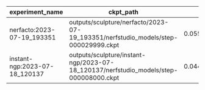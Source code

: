| experiment_name               | ckpt_path                                                                             | fps                 | fps_std              | lpips              | lpips_std           | psnr               | psnr_std           | ssim               | ssim_std            | num_rays_per_sec | num_rays_per_sec_std |
| ----------------------------- | ------------------------------------------------------------------------------------- | ------------------- | -------------------- | ------------------ | ------------------- | ------------------ | ------------------ | ------------------ | ------------------- | ---------------- | -------------------- |
| nerfacto:2023-07-19_193351    | outputs/sculpture/nerfacto/2023-07-19_193351/nerfstudio_models/step-000029999.ckpt    | 0.0553092435002327  | 0.001427020994015038 | 0.3464363217353821 | 0.10346117615699768 | 21.71017074584961  | 2.0582098960876465 | 0.6652432084083557 | 0.10505631566047668 | 83185.1015625    | 2146.240234375       |
| instant-ngp:2023-07-18_120137 | outputs/sculpture/instant-ngp/2023-07-18_120137/nerfstudio_models/step-000008000.ckpt | 0.04453190416097641 | 0.00928525347262621  | 0.4361717104911804 | 0.10481809824705124 | 20.722124099731445 | 2.0472419261932373 | 0.6144402027130127 | 0.10160181671380997 | 66975.984375     | 13965.01953125       |